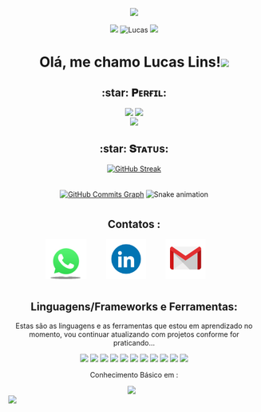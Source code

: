 <p align="center">
<img src="https://pbs.twimg.com/media/DfXctTFXcAEvpum.jpg" height="350"/>
</p>

<p align="center">
  <img src="https://github.com/TheDudeThatCode/TheDudeThatCode/blob/master/Assets/gandalf_parrot.gif" width="40px">
  <img title="Lucas" src="https://img.shields.io/badge/Lucas Lins-black?colorA=red&style=for-the-badge"></a>
  <img src="https://github.com/TheDudeThatCode/TheDudeThatCode/blob/master/Assets/gandalf_parrot.gif" width="40px">
</p>

<div align="center">
  <h1>Olá, me chamo Lucas Lins!<img src="https://github.com/TheDudeThatCode/TheDudeThatCode/blob/master/Assets/Hi.gif" width="29px"></h1>
</div>
    
    
<section align="center">
  <h1 align="center"> :star: 𝐏ᴇʀғɪʟ:</h1>
  <img height = "209em" src="https://github-readme-stats.vercel.app/api?username=Lucas-LIOM&show_icons=true&theme=jolly"/>
  <img height = "209em" src="https://github-readme-stats.vercel.app/api/top-langs/?username=Lucas-LIOM&layout=compact&langs_count=7&theme=jolly"/><br>
  <img height = "209em" src="https://github-readme-stats.vercel.app/api/pin/?username=Lucas-LIOM&repo=github-readme-stats&cache_seconds=86400&theme=jolly"/>
  
<h1 align="center"> :star: 𝐒ᴛᴀᴛᴜs: </h1>

[![GitHub Streak](https://github-readme-streak-stats.herokuapp.com?user=Lucas-LIOM&theme=jolly&locale=pt-br&date_format=j%20M%5B%20Y%5D)](https://git.io/streak-stats)<br><br><br><a href="http://www.github.com/Lucas-LIOM"><img src="https://activity-graph.herokuapp.com/graph?username=Lucas-LIOM&bg_color=000000&color=ffffff&line=0891b2&point=ffffff&area_color=000000&area=true&hide_border=true&custom_title=GitHub%20Commits%20Graph" alt="GitHub Commits Graph" /></a>
![Snake animation](https://github.com/Lucas-LIOM/Lucas-LIOM/blob/output/github-contribution-grid-snake.svg)
</section>
 


#

<div align = "center">
    <h2 align="center">Contatos : </h2>
    <a href="https://wa.me/5547984733124?text=Olá Lucas Lins, tudo bem? :smile:" target="_blank"><img height="80"src="https://github.com/LeandroDukievicz/LeandroDukievicz/blob/main/gifs/contact.gif" target="_blank"></a>&ensp;&ensp;&ensp;&ensp;&ensp;
    <a href="https://www.linkedin.com/in/lucaslins/" target="_blank"><img height="80" src="https://github.com/LeandroDukievicz/LeandroDukievicz/blob/main/gifs/in.gif" target="_blank"></a>&ensp;&ensp;&ensp;&ensp;&ensp;
    <a href="mailto:lucas.linz@outlook.com.br" target="_blank"><img height="80"src="https://github.com/LeandroDukievicz/LeandroDukievicz/blob/main/gifs/mail.gif" target="_blank"></a>&ensp;&ensp;&ensp;&ensp;&ensp;
</div>

 #
<section align="center">
   <h2>Linguagens/Frameworks e Ferramentas:</h2>
   <p>Estas são as linguagens e as ferramentas que estou em aprendizado no momento, vou continuar atualizando com projetos conforme for praticando...</p>
   <img height = "80" src="https://cdn.jsdelivr.net/gh/devicons/devicon/icons/html5/html5-original.svg" />    
   <img height = "80" src="https://cdn.jsdelivr.net/gh/devicons/devicon/icons/css3/css3-original.svg" />
   <img height = "80" src="https://cdn.jsdelivr.net/gh/devicons/devicon/icons/typescript/typescript-original.svg" />
   <img height = "80" src="https://cdn.jsdelivr.net/gh/devicons/devicon/icons/javascript/javascript-original.svg" />
   <img height = "80" src="https://cdn.jsdelivr.net/gh/devicons/devicon/icons/angularjs/angularjs-original.svg" />
   <img height = "80" src="https://cdn.jsdelivr.net/gh/devicons/devicon/icons/nodejs/nodejs-original.svg" />
   <img height = "80" src="https://cdn.jsdelivr.net/gh/devicons/devicon/icons/react/react-original.svg" />
   <img height = "80" src="https://cdn.jsdelivr.net/gh/devicons/devicon/icons/git/git-original.svg" />
   <img height = "80" src="https://cdn.jsdelivr.net/gh/devicons/devicon/icons/android/android-original.svg" />
   <img height = "80" src="https://cdn.jsdelivr.net/gh/devicons/devicon/icons/java/java-original.svg" />
   <img height = "80" src="https://cdn.jsdelivr.net/gh/devicons/devicon/icons/spring/spring-original.svg" />
</section>

<section align="center">
  <p>Conhecimento Básico em : </p>
  <img  height = "80"src="https://cdn.jsdelivr.net/gh/devicons/devicon/icons/mysql/mysql-original.svg" /> &ensp;
</section>

<img src="https://thumbs.gfycat.com/TautHauntingKangaroo-size_restricted.gif">
</div>

